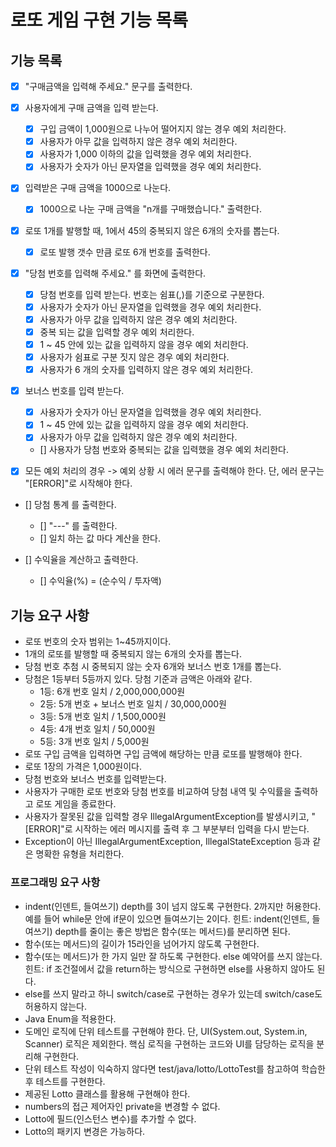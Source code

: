 # 로또 게임 구현 기능 목록

## 기능 목록

- [x] "구매금액을 입력해 주세요." 문구를 출력한다.

- [x] 사용자에게 구매 금액을 입력 받는다. 
  - [x] 구입 금액이 1,000원으로 나누어 떨어지지 않는 경우 예외 처리한다.
  - [x] 사용자가 아무 값을 입력하지 않은 경우 예외 처리한다.
  - [x] 사용자가 1,000 이하의 값을 입력했을 경우 예외 처리한다.
  - [x] 사용자가 숫자가 아닌 문자열을 입력했을 경우 예외 처리한다.

- [x] 입력받은 구매 금액을 1000으로 나눈다.
  - [x] 1000으로 나눈 구매 금액을 "n개를 구매했습니다." 출력한다.

- [x] 로또 1개를 발행할 때, 1에서 45의 중복되지 않은 6개의 숫자를 뽑는다.
  - [x] 로또 발행 갯수 만큼 로또 6개 번호를 출력한다.

- [x] "당첨 번호를 입력해 주세요." 를 화면에 출력한다.
  - [x] 당첨 번호를 입력 받는다. 번호는 쉼표(,)를 기준으로 구분한다.
  - [x] 사용자가 숫자가 아닌 문자열을 입력했을 경우 예외 처리한다.
  - [x] 사용자가 아무 값을 입력하지 않은 경우 예외 처리한다.
  - [x] 중복 되는 값을 입력할 경우 예외 처리한다.
  - [x] 1 ~ 45 안에 있는 값을 입력하지 않을 경우 예외 처리한다.
  - [x] 사용자가 쉼표로 구분 짓지 않은 경우 예외 처리한다.
  - [x] 사용자가 6 개의 숫자를 입력하지 않은 경우 예외 처리한다.

- [x] 보너스 번호를 입력 받는다.
  - [x] 사용자가 숫자가 아닌 문자열을 입력했을 경우 예외 처리한다.
  - [x] 1 ~ 45 안에 있는 값을 입력하지 않을 경우 예외 처리한다.
  - [x] 사용자가 아무 값을 입력하지 않은 경우 예외 처리한다.
  - [] 사용자가 당첨 번호와 중복되는 값을 입력했을 경우 예외 처리한다.

- [x] 모든 예외 처리의 경우 -> 예외 상황 시 에러 문구를 출력해야 한다. 단, 에러 문구는 "[ERROR]"로 시작해야 한다.

- [] 당첨 통계 를 출력한다.
  - [] "---" 를 출력한다.
  - [] 일치 하는 값 마다 계산을 한다.

- [] 수익율을 계산하고 출력한다.
  - [] 수익율(%) = (순수익 / 투자액)


## 기능 요구 사항

- 로또 번호의 숫자 범위는 1~45까지이다.
- 1개의 로또를 발행할 때 중복되지 않는 6개의 숫자를 뽑는다.
- 당첨 번호 추첨 시 중복되지 않는 숫자 6개와 보너스 번호 1개를 뽑는다.
- 당첨은 1등부터 5등까지 있다. 당첨 기준과 금액은 아래와 같다.
    - 1등: 6개 번호 일치 / 2,000,000,000원
    - 2등: 5개 번호 + 보너스 번호 일치 / 30,000,000원
    - 3등: 5개 번호 일치 / 1,500,000원
    - 4등: 4개 번호 일치 / 50,000원
    - 5등: 3개 번호 일치 / 5,000원
- 로또 구입 금액을 입력하면 구입 금액에 해당하는 만큼 로또를 발행해야 한다.
- 로또 1장의 가격은 1,000원이다.
- 당첨 번호와 보너스 번호를 입력받는다.
- 사용자가 구매한 로또 번호와 당첨 번호를 비교하여 당첨 내역 및 수익률을 출력하고 로또 게임을 종료한다.
- 사용자가 잘못된 값을 입력할 경우 IllegalArgumentException를 발생시키고, "[ERROR]"로 시작하는 에러 메시지를 출력 후 그 부분부터 입력을 다시 받는다.
- Exception이 아닌 IllegalArgumentException, IllegalStateException 등과 같은 명확한 유형을 처리한다.

### 프로그래밍 요구 사항

- indent(인덴트, 들여쓰기) depth를 3이 넘지 않도록 구현한다. 2까지만 허용한다.
예를 들어 while문 안에 if문이 있으면 들여쓰기는 2이다.
힌트: indent(인덴트, 들여쓰기) depth를 줄이는 좋은 방법은 함수(또는 메서드)를 분리하면 된다.
- 함수(또는 메서드)의 길이가 15라인을 넘어가지 않도록 구현한다.
- 함수(또는 메서드)가 한 가지 일만 잘 하도록 구현한다.
else 예약어를 쓰지 않는다.
힌트: if 조건절에서 값을 return하는 방식으로 구현하면 else를 사용하지 않아도 된다.
- else를 쓰지 말라고 하니 switch/case로 구현하는 경우가 있는데 switch/case도 허용하지 않는다.
- Java Enum을 적용한다.
- 도메인 로직에 단위 테스트를 구현해야 한다. 단, UI(System.out, System.in, Scanner) 로직은 제외한다.
핵심 로직을 구현하는 코드와 UI를 담당하는 로직을 분리해 구현한다.
- 단위 테스트 작성이 익숙하지 않다면 test/java/lotto/LottoTest를 참고하여 학습한 후 테스트를 구현한다.
- 제공된 Lotto 클래스를 활용해 구현해야 한다.
- numbers의 접근 제어자인 private을 변경할 수 없다.
- Lotto에 필드(인스턴스 변수)를 추가할 수 없다.
- Lotto의 패키지 변경은 가능하다.
